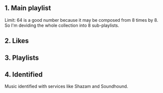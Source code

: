 ## 1. Main playlist
Limit: 64 is a good number because it may be composed from 8 times by 8. So I'm deviding the whole collection into 8 sub-playlists.


## 2. Likes


## 3. Playlists


## 4. Identified
Music identified with services like Shazam and Soundhound.
